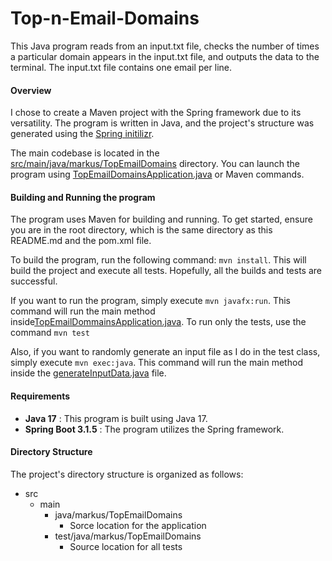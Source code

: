 # Top-n-Email-Domains

This Java program reads from an input.txt file, checks the number of times a particular domain appears in the input.txt file, and outputs the data to the terminal. The input.txt file contains one email per line.

#### Overview 

I chose to create a Maven project with the Spring framework due to its versatility. The program is written in Java, and the project's structure was generated using the [Spring initilizr](https://start.spring.io/).

The main codebase is located in the [src/main/java/markus/TopEmailDomains](src/main/java/markus/TopEmailDomains) directory. You can launch the program using [TopEmailDomainsApplication.java](src/main/java/markus/TopEmailDomains/TopEmailDomainsApplication.java) or Maven commands.

#### Building and Running the program
The program uses Maven for building and running. To get started, ensure you are in the root directory, which is the same directory as this README.md and the pom.xml file.

To build the program, run the following command: `mvn install`. This will build the project and execute all tests. Hopefully, all the builds and tests are successful.

If you want to run the program, simply execute `mvn javafx:run`. This command will run the main method inside[TopEmailDommainsApplication.java](src/main/java/markus/TopEmailDomains/TopEmailDomainsApplication.java). To run only the tests, use the command `mvn test`

Also, if you want to randomly generate an input file as I do in the test class, simply execute `mvn exec:java`. This command will run the main method inside the [generateInputData.java](src/test/java/markus) file.

#### Requirements
- **Java 17** : This program is built using Java 17.
- **Spring Boot 3.1.5** : The program utilizes the Spring framework.

#### Directory Structure
The project's directory structure is organized as follows:

- src
  - main
    - java/markus/TopEmailDomains
      - Sorce location for the application
    - test/java/markus/TopEmailDomains
      - Source location for all tests